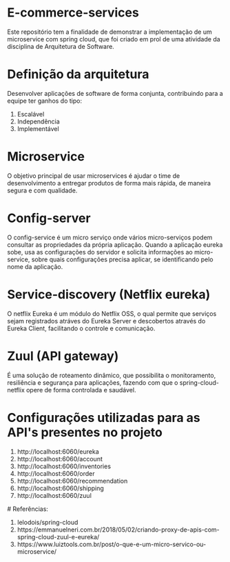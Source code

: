 # E-commerce-services
Este repositório tem a finalidade de demonstrar a implementação de um microservice com spring cloud, que foi criado em prol de uma atividade da disciplina de Arquitetura de Software.

# Definição da arquitetura
Desenvolver aplicações de software de forma conjunta, contribuindo para a equipe ter ganhos do tipo: 
<ol>
  <li>Escalável</li>
  <li>Independência</li>
  <li>Implementável</li>
</ol>

# Microservice
O objetivo principal de usar microservices é ajudar o time de desenvolvimento a entregar produtos de forma mais rápida, de maneira segura e com qualidade.

# Config-server
O config-service é um micro serviço onde vários micro-serviços podem consultar as propriedades da própria aplicação. Quando a aplicação eureka sobe, usa as configurações do servidor e solicita informações ao micro-service, sobre quais configurações precisa aplicar, se identificando pelo nome da aplicação.


# Service-discovery (Netflix eureka)
O netflix Eureka é um módulo do Netflix OSS, o qual permite que serviços sejam registrados atráves do Eureka Server e descobertos através do Eureka Client, facilitando o controle e comunicação.

# Zuul (API gateway)
É  uma solução de roteamento dinâmico, que possibilita o monitoramento, resiliência e segurança para aplicações, fazendo com que o spring-cloud-netflix opere de forma controlada e saudável.

# Configurações utilizadas para as API's presentes no projeto
<ol>
<li>http://localhost:6060/eureka</li>
<li>http://localhost:6060/account</li>
<li>http://localhost:6060/inventories</li>
<li>http://localhost:6060/order</li>
<li>http://localhost:6060/recommendation</li>
<li>http://localhost:6060/shipping</li>
  <li>http://localhost:6060/zuul</li>

</ol>
# Referências:
<ol>
  <li>lelodois/spring-cloud</li>
  <li>https://emmanuelneri.com.br/2018/05/02/criando-proxy-de-apis-com-spring-cloud-zuul-e-eureka/</li>
  <li>https://www.luiztools.com.br/post/o-que-e-um-micro-servico-ou-microservice/</li>
</ol>
